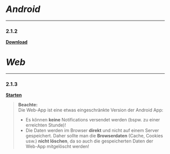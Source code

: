 # _Android_
---
### 2.1.2
**[Download](https://dl.dropboxusercontent.com/s/xznabe4r93km4sl/app-release-2.1.2.apk)**

# _Web_
---
### 2.1.3
**[Starten](https://tibo-16.github.io/app)**

> **Beachte:**  
> Die Web-App ist eine etwas eingeschränkte Version der Android App:
> * Es können **keine** Notifications versendet werden (bspw. zu einer erreichten Stunde)!
> * Die Daten werden im Browser **direkt** und nicht auf einem Server gespeichert. Daher sollte man die **Browserdaten** (Cache, Cookies usw.) **nicht löschen**, da so auch die gespeicherten Daten der Web-App mitgelöscht werden!